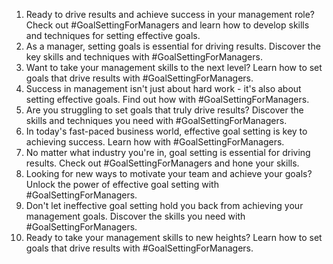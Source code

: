 1. Ready to drive results and achieve success in your management role? Check out #GoalSettingForManagers and learn how to develop skills and techniques for setting effective goals.
2. As a manager, setting goals is essential for driving results. Discover the key skills and techniques with #GoalSettingForManagers.
3. Want to take your management skills to the next level? Learn how to set goals that drive results with #GoalSettingForManagers.
4. Success in management isn't just about hard work - it's also about setting effective goals. Find out how with #GoalSettingForManagers.
5. Are you struggling to set goals that truly drive results? Discover the skills and techniques you need with #GoalSettingForManagers.
6. In today's fast-paced business world, effective goal setting is key to achieving success. Learn how with #GoalSettingForManagers.
7. No matter what industry you're in, goal setting is essential for driving results. Check out #GoalSettingForManagers and hone your skills.
8. Looking for new ways to motivate your team and achieve your goals? Unlock the power of effective goal setting with #GoalSettingForManagers.
9. Don't let ineffective goal setting hold you back from achieving your management goals. Discover the skills you need with #GoalSettingForManagers.
10. Ready to take your management skills to new heights? Learn how to set goals that drive results with #GoalSettingForManagers.
